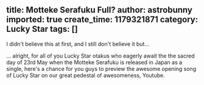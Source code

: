 title: Motteke Serafuku Full?
author: astrobunny
imported: true
create_time: 1179321871
category: Lucky Star
tags: []
---
I didn't believe this at first, and I still don't believe it but...  
  
... alright, for all of you Lucky Star otakus who eagerly await the the sacred day of 23rd May when the Motteke Serafuku is released in Japan as a single, here's a chance for you guys to preview the awesome opening song of Lucky Star on our great pedestal of awesomeness, Youtube.  
  
<object width="425" height="350"><param name="movie" value="http://www.youtube.com/v/9pm4FGH3r5A">
<param name="wmode" value="transparent">
<embed src="http://www.youtube.com/v/9pm4FGH3r5A" type="application/x-shockwave-flash" wmode="transparent" width="425" height="350"></embed></object>


